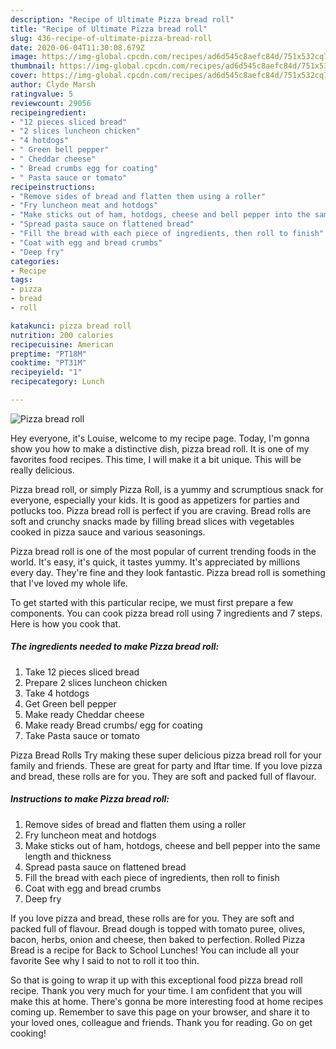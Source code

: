 ```yaml
---
description: "Recipe of Ultimate Pizza bread roll"
title: "Recipe of Ultimate Pizza bread roll"
slug: 436-recipe-of-ultimate-pizza-bread-roll
date: 2020-06-04T11:30:08.679Z
image: https://img-global.cpcdn.com/recipes/ad6d545c8aefc84d/751x532cq70/pizza-bread-roll-recipe-main-photo.jpg
thumbnail: https://img-global.cpcdn.com/recipes/ad6d545c8aefc84d/751x532cq70/pizza-bread-roll-recipe-main-photo.jpg
cover: https://img-global.cpcdn.com/recipes/ad6d545c8aefc84d/751x532cq70/pizza-bread-roll-recipe-main-photo.jpg
author: Clyde Marsh
ratingvalue: 5
reviewcount: 29056
recipeingredient:
- "12 pieces sliced bread"
- "2 slices luncheon chicken"
- "4 hotdogs"
- " Green bell pepper"
- " Cheddar cheese"
- " Bread crumbs egg for coating"
- " Pasta sauce or tomato"
recipeinstructions:
- "Remove sides of bread and flatten them using a roller"
- "Fry luncheon meat and hotdogs"
- "Make sticks out of ham, hotdogs, cheese and bell pepper into the same length and thickness"
- "Spread pasta sauce on flattened bread"
- "Fill the bread with each piece of ingredients, then roll to finish"
- "Coat with egg and bread crumbs"
- "Deep fry"
categories:
- Recipe
tags:
- pizza
- bread
- roll

katakunci: pizza bread roll 
nutrition: 200 calories
recipecuisine: American
preptime: "PT18M"
cooktime: "PT31M"
recipeyield: "1"
recipecategory: Lunch

---
```



![Pizza bread roll](https://img-global.cpcdn.com/recipes/ad6d545c8aefc84d/751x532cq70/pizza-bread-roll-recipe-main-photo.jpg)

Hey everyone, it's Louise, welcome to my recipe page. Today, I'm gonna show you how to make a distinctive dish, pizza bread roll. It is one of my favorites food recipes. This time, I will make it a bit unique. This will be really delicious.

Pizza bread roll, or simply Pizza Roll, is a yummy and scrumptious snack for everyone, especially your kids. It is good as appetizers for parties and potlucks too. Pizza bread roll is perfect if you are craving. Bread rolls are soft and crunchy snacks made by filling bread slices with vegetables cooked in pizza sauce and various seasonings.

Pizza bread roll is one of the most popular of current trending foods in the world. It's easy, it's quick, it tastes yummy. It's appreciated by millions every day. They're fine and they look fantastic. Pizza bread roll is something that I've loved my whole life.


To get started with this particular recipe, we must first prepare a few components. You can cook pizza bread roll using 7 ingredients and 7 steps. Here is how you cook that.

<!--inarticleads1-->

##### The ingredients needed to make Pizza bread roll:

1. Take 12 pieces sliced bread
1. Prepare 2 slices luncheon chicken
1. Take 4 hotdogs
1. Get  Green bell pepper
1. Make ready  Cheddar cheese
1. Make ready  Bread crumbs/ egg for coating
1. Take  Pasta sauce or tomato


Pizza Bread Rolls Try making these super delicious pizza bread roll for your family and friends. These are great for party and Iftar time. If you love pizza and bread, these rolls are for you. They are soft and packed full of flavour. 

<!--inarticleads2-->

##### Instructions to make Pizza bread roll:

1. Remove sides of bread and flatten them using a roller
1. Fry luncheon meat and hotdogs
1. Make sticks out of ham, hotdogs, cheese and bell pepper into the same length and thickness
1. Spread pasta sauce on flattened bread
1. Fill the bread with each piece of ingredients, then roll to finish
1. Coat with egg and bread crumbs
1. Deep fry


If you love pizza and bread, these rolls are for you. They are soft and packed full of flavour. Bread dough is topped with tomato puree, olives, bacon, herbs, onion and cheese, then baked to perfection. Rolled Pizza Bread is a recipe for Back to School Lunches! You can include all your favorite See why I said to not to roll it too thin. 

So that is going to wrap it up with this exceptional food pizza bread roll recipe. Thank you very much for your time. I am confident that you will make this at home. There's gonna be more interesting food at home recipes coming up. Remember to save this page on your browser, and share it to your loved ones, colleague and friends. Thank you for reading. Go on get cooking!
